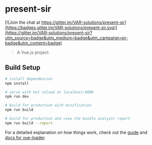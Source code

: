 # present-sir

[![Join the chat at https://gitter.im/VAR-solutions/present-sir](https://badges.gitter.im/VAR-solutions/present-sir.svg)](https://gitter.im/VAR-solutions/present-sir?utm_source=badge&utm_medium=badge&utm_campaign=pr-badge&utm_content=badge)

> A Vue.js project

## Build Setup

``` bash
# install dependencies
npm install

# serve with hot reload at localhost:8080
npm run dev

# build for production with minification
npm run build

# build for production and view the bundle analyzer report
npm run build --report
```

For a detailed explanation on how things work, check out the [guide](http://vuejs-templates.github.io/webpack/) and [docs for vue-loader](http://vuejs.github.io/vue-loader).

